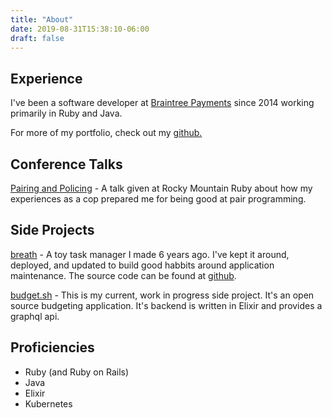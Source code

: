 ```yaml
---
title: "About"
date: 2019-08-31T15:38:10-06:00
draft: false
---
```


## Experience

I've been a software developer at [Braintree Payments](https://braintreepayments.com) since 2014 working primarily in Ruby and Java.

For more of my portfolio, check out my [github.](https://github.com/djquan)

## Conference Talks

[Pairing and Policing](https://www.youtube.com/watch?v=NgGaO92oIGg) - A talk given at Rocky Mountain Ruby about how my experiences as a cop prepared me for being good at pair programming.

## Side Projects

[breath](https://breath.quan.io) - A toy task manager I made 6 years ago. I've kept it around, deployed, and updated to build good habbits around application maintenance. The source code can be found at [github](https://github.com/djquan/breath).

[budget.sh](https://api.budget.sh) - This is my current, work in progress side project. It's an open source budgeting application. It's backend is written in Elixir and provides a graphql api.

## Proficiencies

* Ruby (and Ruby on Rails)
* Java
* Elixir
* Kubernetes
